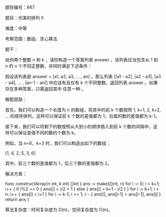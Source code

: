 题目编号：667

题目：优美的排列 II

难度：中等

考察范围：数组、贪心算法

题干：

给你两个整数 n 和 k ，请你构造一个答案列表 answer ，该列表应当包含从 1 到 n 的 n 个不同正整数，并同时满足下述条件：

假设该列表是 answer = [a1, a2, a3, ... , an] ，那么列表 [|a1 - a2|, |a2 - a3|, |a3 - a4|, ... , |an-1 - an|] 中应该有且仅有 k 个不同整数。返回列表 answer 。如果存在多种答案，只需返回其中 任意一种 。

解题思路：

首先，我们可以构造一个长度为 n 的数组，将其中的前 k 个数按照 1, k+1, 2, k+2, ... 的顺序排列，这样可以保证前 k 个数的差值都为 1，后面的数的差值都为 k-1。

接下来，我们可以将剩下的数按照从大到小的顺序插入到前 k 个数的间隔中，这样可以保证差值不同的数的个数为 k。

例如，当 n=6，k=3 时，我们可以构造出如下的数组：

[1, 4, 2, 5, 3, 6]

其中，前三个数的差值都为 1，后三个数的差值都为 2。

解决方案：

func constructArray(n int, k int) []int {
    ans := make([]int, n)
    for i := 0; i < k+1; i++ {
        if i%2 == 0 {
            ans[i] = i/2 + 1
        } else {
            ans[i] = k+1 - i/2
        }
    }
    for i := k+1; i < n; i++ {
        ans[i] = i+1
    }
    for i := k-1; i >= 1; i-- {
        ans[i], ans[i-1] = ans[i-1], ans[i]
    }
    return ans
}

算法复杂度：时间复杂度为 O(n)，空间复杂度为 O(n)。